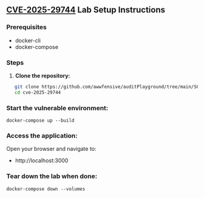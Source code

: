 ## [CVE-2025-29744](./cve-2025-29744) Lab Setup Instructions
### Prerequisites
- docker-cli
- docker-compose
### Steps
1. **Clone the repository:**
```bash
   git clone https://github.com/awwfensive/auditPlayground/tree/main/SQLI/CVE-2025-29744
   cd cve-2025-29744
```
### Start the vulnerable environment:
```
docker-compose up --build
```
### Access the application:
Open your browser and navigate to:
- http://localhost:3000
### Tear down the lab when done:
```
docker-compose down --volumes
```
